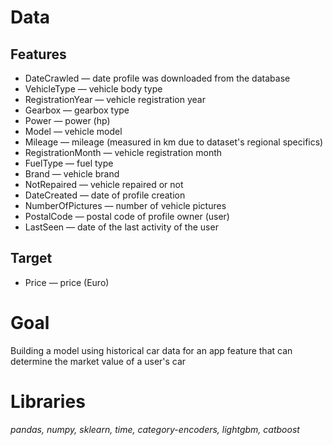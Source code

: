 # Data
## Features
- DateCrawled — date profile was downloaded from the database
- VehicleType — vehicle body type
- RegistrationYear — vehicle registration year
- Gearbox — gearbox type
- Power — power (hp)
- Model — vehicle model
- Mileage — mileage (measured in km due to dataset's regional specifics)
- RegistrationMonth — vehicle registration month
- FuelType — fuel type
- Brand — vehicle brand
- NotRepaired — vehicle repaired or not
- DateCreated — date of profile creation
- NumberOfPictures — number of vehicle pictures
- PostalCode — postal code of profile owner (user)
- LastSeen — date of the last activity of the user

## Target
- Price — price (Euro)

# Goal
Building a model using historical car data for an app feature that can determine the market value of a user's car

# Libraries
*pandas, numpy, sklearn, time, category-encoders, lightgbm, catboost*
